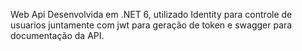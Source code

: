 Web Api Desenvolvida em .NET 6, utilizado Identity para controle de usuarios juntamente com jwt para geração de token e swagger para documentação da API.
